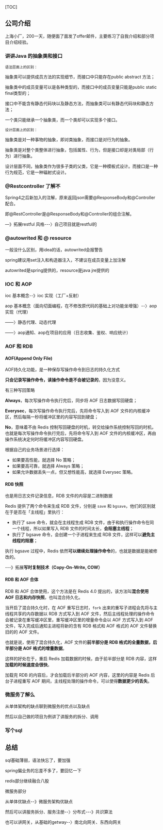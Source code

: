 [TOC]



## 公司介绍

上海小厂，200一天，随便面了面发了offer邮件，主要练习了自我介绍和部分项目介绍经验。

### 讲讲Java 的抽象类和接口

`语法层面上的区别：`

抽象类可以提供成员方法的实现细节，而接口中只能存在public abstract 方法；


抽象类中的成员变量可以是各种类型的，而接口中的成员变量只能是public static final类型的；

接口中不能含有静态代码块以及静态方法，而抽象类可以有静态代码块和静态方法；

一个类只能继承一个抽象类，而一个类却可以实现多个接口。

`设计层面上的区别：`

抽象类是对一种事物的抽象，即对类抽象，而接口是对行为的抽象。

抽象类是对整个类整体进行抽象，包括属性、行为，但是接口却是对类局部（行为）进行抽象。

设计层面不同，抽象类作为很多子类的父类，它是一种模板式设计。而接口是一种行为规范，它是一种辐射式设计。

### @Restcontroller 了解不

Spring4之后新加入的注解，原来返回json需要@ResponseBody和@Controller配合。

即@RestController是@ResponseBody和@Controller的组合注解。

—》拓展restful 风格---〉自己项目就是restful的

### @autowrited 和 @ resource

一般没什么区别，用idea的话，autowrited会报警告

spring建议用set注入和构造器注入，不建议在成员变量上加注解

autowrited是spring提供的，resource是java jre提供的

### IOC 和 AOP

ioc 基本概念--》ioc 实现（工厂+反射）

aop 基本概念（面向切面编程，在不修改原代码的基础上对功能坐增强）--〉aop 实现（代理）

——〉静态代理、动态代理

——〉aop通知、aop在项目的应用（日志收集、鉴权、响应统计）



### AOF 和 RDB

####  **AOF(Append Only File)** 

AOF持久化功能，是一种保存写操作命令到日志的持久化方式

**只会记录写操作命令，读操作命令是不会被记录的**，因为没意义。

有三种写回策略

**Always**，每次写操作命令执行完后，同步将 AOF 日志数据写回硬盘；

**Everysec**，每次写操作命令执行完后，先将命令写入到 AOF 文件的内核缓冲区，然后每隔一秒将缓冲区里的内容写回到硬盘；

**No**，意味着不由 Redis 控制写回硬盘的时机，转交给操作系统控制写回的时机，也就是每次写操作命令执行完后，先将命令写入到 AOF 文件的内核缓冲区，再由操作系统决定何时将缓冲区内容写回硬盘。

根据自己的业务场景进行选择：

- 如果要高性能，就选择 No 策略；
- 如果要高可靠，就选择 Always 策略；
- 如果允许数据丢失一点，但又想性能高，就选择 Everysec 策略。



####  **RDB** 快照

也是用日志文件记录信息，RDB 文件的内容是二进制数据

Redis 提供了两个命令来生成 RDB 文件，分别是 `save` 和 `bgsave`，他们的区别就在于是否在「主线程」里执行：

- 执行了 save 命令，就会在主线程生成 RDB 文件，由于和执行操作命令在同一个线程，所以如果写入 RDB 文件的时间太长，**会阻塞主线程**；
- 执行了 bgsave 命令，会创建一个子进程来生成 RDB 文件，这样可以**避免主线程的阻塞**；

执行 bgsave 过程中，Redis 依然**可以继续处理操作命令**的，也就是数据是能被修改的。

---》拓展**写时复制技术（Copy-On-Write, COW）**

#### RDB 和 AOF 合体

RDB 和 AOF 合体使用，这个方法是在 Redis 4.0 提出的，该方法叫**混合使用 AOF 日志和内存快照**，也叫混合持久化。

当开启了混合持久化时，在 AOF 重写日志时，`fork` 出来的重写子进程会先将与主线程共享的内存数据以 RDB 方式写入到 AOF 文件，然后主线程处理的操作命令会被记录在重写缓冲区里，重写缓冲区里的增量命令会以 AOF 方式写入到 AOF 文件，写入完成后通知主进程将新的含有 RDB 格式和 AOF 格式的 AOF 文件替换旧的的 AOF 文件。

也就是说，使用了混合持久化，AOF 文件的**前半部分是 RDB 格式的全量数据，后半部分是 AOF 格式的增量数据**。

这样的好处在于，重启 Redis 加载数据的时候，由于前半部分是 RDB 内容，这样**加载的时候速度会很快**。

加载完 RDB 的内容后，才会加载后半部分的 AOF 内容，这里的内容是 Redis 后台子进程重写 AOF 期间，主线程处理的操作命令，可以使得**数据更少的丢失**。



### 微服务了解么

从单体架构的缺点聊到微服务的优点以及缺点

然后以自己做的项目为例讲了讲服务的拆分、调用



### 写个sql



## 总结

sql基础薄弱，语法快忘了，要加强

spring偏业务的忘差不多了，要回忆一下

redis部分继续融合八股

微服务部分

从单体优缺点--》微服务架构优缺点

然后可以讲服务拆分、服务注册--〉分布式---》共识算法

也可以讲网关，从基础的getway--〉南北向网关、东西向网关